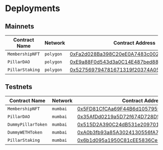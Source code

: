 # Deployments

## Mainnets

| Contract Name | Network | Contract Address | Transaction Hash |  
| --- | --- | --- |  --- |
| `MembershipNFT` | `polygon` | [0xFa2d028Ba398C20eE0A7483c00218F91FFEe47c6](https://polygonscan.com/address/0xFa2d028Ba398C20eE0A7483c00218F91FFEe47c6) | [0xc508647eb202be0f6dde65e2f7a1ef884eb738070cc1abfda1a112d3e65b2bee](https://polygonscan.com/tx/0xc508647eb202be0f6dde65e2f7a1ef884eb738070cc1abfda1a112d3e65b2bee) |
| `PillarDAO` | `polygon` | [0xE9a88F0d543d3a0C14E487bed884B3dA49529e48](https://polygonscan.com/address/0xE9a88F0d543d3a0C14E487bed884B3dA49529e48) | [0x6a719efb47eb6c3f3d78627e3f934aeb87a432572e0c31d20e18576a3b58348a](https://polygonscan.com/tx/0x6a719efb47eb6c3f3d78627e3f934aeb87a432572e0c31d20e18576a3b58348a) |
| `PillarStaking` | `polygon` | [0x527569794781671319f20374A050BDbef4181aB3](https://polygonscan.com/address/0x527569794781671319f20374a050bdbef4181ab3) | [0xf2d23e8c8c2bee1c77047c216c73c49a45ddaab50a351f544579d694d0e0e9c1](https://polygonscan.com/tx/0xf2d23e8c8c2bee1c77047c216c73c49a45ddaab50a351f544579d694d0e0e9c1) |

## Testnets

| Contract Name | Network | Contract Address | Transaction Hash |  
| --- | --- | --- |  --- |
| `MembershipNFT` | `mumbai` | [0x5FD81CfCAa69F44B6d105795961b3E484ac9e7dB](https://mumbai.polygonscan.com/address/0x5FD81CfCAa69F44B6d105795961b3E484ac9e7dB) | [0x0f18fba0b3ffc18698fe7cb2eac1d8cc5d884a607eda27a0eebd3326f9399ebc](https://mumbai.polygonscan.com/tx/0x0f18fba0b3ffc18698fe7cb2eac1d8cc5d884a607eda27a0eebd3326f9399ebc) |
| `PillarDAO` | `mumbai` | [0x35AfDd0219a5D72f674D728D5544Bc0f838eEFFa](https://mumbai.polygonscan.com/address/0x35AfDd0219a5D72f674D728D5544Bc0f838eEFFa) | [0x71df50e439e04bd8f94df5f1da4ec9520063fc05fb2a082608fc391f8f347049](https://mumbai.polygonscan.com/tx/0x71df50e439e04bd8f94df5f1da4ec9520063fc05fb2a082608fc391f8f347049) |
| `DummyPillarToken` | `mumbai` | [0x515D2A390C24dB531e209701d907FC0Ee1C7c224](https://mumbai.polygonscan.com/address/0x515D2A390C24dB531e209701d907FC0Ee1C7c224) | [0xd0ced5a1d4bed7fb8f24165c0550299ede6bbacff53ee990d7668930a0f763cf](https://mumbai.polygonscan.com/tx/0xd0ced5a1d4bed7fb8f24165c0550299ede6bbacff53ee990d7668930a0f763cf) |
| `DummyWETHToken` | `mumbai` | [0xA0b3fb93a85A3024130556fA7a685E254744373a](https://mumbai.polygonscan.com/address/0xA0b3fb93a85A3024130556fA7a685E254744373a) | [0x9094ff9303a9a590da26853298c25599a94f160f8a3e8318fd8b190da139851a](https://mumbai.polygonscan.com/tx/0x9094ff9303a9a590da26853298c25599a94f160f8a3e8318fd8b190da139851a) |
| `PillarStaking` | `mumbai` | [0x6b1d095a1950C81cEE5836Ce241fc4E6e84347b9](https://mumbai.polygonscan.com/address/0x6b1d095a1950C81cEE5836Ce241fc4E6e84347b9) | [0xaa90741c095c8abdb02f5b59bbf2fb04793b784466b07ee945c6da8bd9c6e65e](https://mumbai.polygonscan.com/tx/0xaa90741c095c8abdb02f5b59bbf2fb04793b784466b07ee945c6da8bd9c6e65e) |

